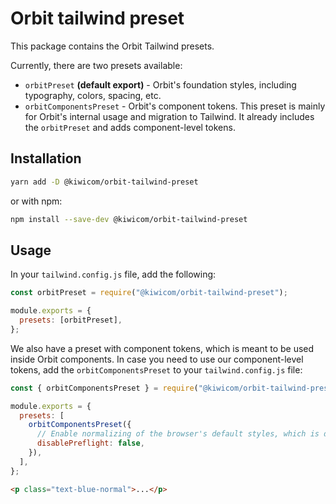 # Orbit tailwind preset

This package contains the Orbit Tailwind presets.

Currently, there are two presets available:

- `orbitPreset` **(default export)** - Orbit's foundation styles, including typography, colors, spacing, etc.
- `orbitComponentsPreset` - Orbit's component tokens. This preset is mainly for Orbit's internal usage and
  migration to Tailwind. It already includes the `orbitPreset` and adds component-level tokens.

## Installation

```bash
yarn add -D @kiwicom/orbit-tailwind-preset
```

or with npm:

```bash
npm install --save-dev @kiwicom/orbit-tailwind-preset
```

## Usage

In your `tailwind.config.js` file, add the following:

```js
const orbitPreset = require("@kiwicom/orbit-tailwind-preset");

module.exports = {
  presets: [orbitPreset],
};
```

We also have a preset with component tokens, which is meant to be used inside Orbit components. In case you need to use our component-level tokens, add the `orbitComponentsPreset` to your `tailwind.config.js` file:

```js
const { orbitComponentsPreset } = require("@kiwicom/orbit-tailwind-preset");

module.exports = {
  presets: [
    orbitComponentsPreset({
      // Enable normalizing of the browser's default styles, which is disabled by default
      disablePreflight: false,
    }),
  ],
};
```

```html
<p class="text-blue-normal">...</p>
```
